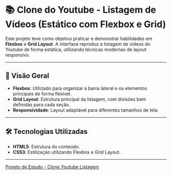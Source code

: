 # 📚 Clone do Youtube - Listagem de Vídeos (Estático com Flexbox e Grid)

Este projeto teve como objetivo praticar e demonstrar habilidades em **Flexbox** e **Grid Layout**. 
A interface reproduz a listagem de vídeos do Youtube de forma estática, utilizando técnicas modernas de layout responsivo.

---

## 🚀 Visão Geral

- **Flexbox**: Utilizado para organizar a barra lateral e os elementos principais de forma flexível.
- **Grid Layout**: Estrutura principal da listagem, com divisões bem definidas para cada seção.
- **Responsividade**: Layout adaptável para diferentes tamanhos de tela.

---

## 🛠️ Tecnologias Utilizadas

- **HTML5**: Estrutura do conteúdo.
- **CSS3**: Estilização utilizando Flexbox e Grid Layout.

---

[Projeto de Estudo - Clone Youtube Listagem](https://danieleksantos.github.io/Projeto-de-Estudo__Clone-Youtube-Listagem-static/)


